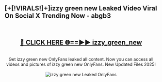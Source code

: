 <h2>[+[!VIRALS!]+]izzy green new Leaked Video Viral On Social X Trending Now - abgb3</h2>
<br>
<div align="center">
<h2><a href="https://libra.edu.pl?izzy_green_new" rel="nofollow">🔴 CLICK HERE 🌐==►► izzy_green_new</a></h2>
<br>
Get izzy green new OnlyFans leaked all content. Now you can access all videos and pictures of izzy green new OnlyFans. New Updated Files 2025!
<br>
<br>
<a href="https://libra.edu.pl?izzy_green_new" rel="nofollow" data-target="animated-image.originalLink"><img src="https://i.ibb.co.com/WyWwxjT/player-gif2.gif" alt="izzy green new Leaked OnlyFans" style="max-width: 100%; display: inline-block;" data-target="animated-image.originalImage"></a>
</div>
<br>